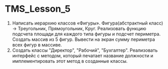 # TMS_Lesson_5
1. Написать иерархию классов «Фигуры».
   Фигура(абстрактный класс) -> Треугольник, Прямоугольник, Круг.
   Реализовать функцию подсчета площади для каждого типа фигуры и подсчет
   периметра.
   Создать массив из 5 фигур.
   Вывести на экран сумму периметра всех фигур в массиве.
2. Создать классы "Директор", "Рабочий", "Бухгалтер".
   Реализовать интерфейс с методом, который печатает название
   должности и имплементировать этот метод в созданные классы.
